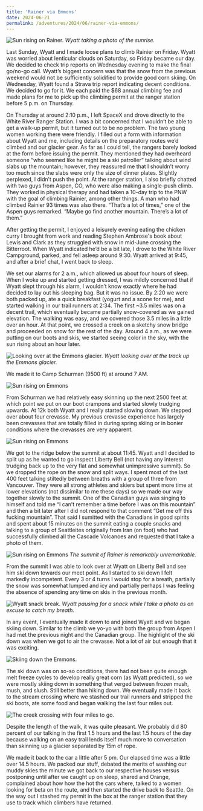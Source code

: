 ```yaml
---
title: 'Rainer via Emmons'
date: 2024-06-21
permalink: /adventures/2024/06/rainer-via-emmons/
---
```


![Sun rising on Rainer.](/images/2024-06-rainer/2024-6-rainer4489.JPG)
*Wyatt taking a photo of the sunrise.*

Last Sunday, Wyatt and I made loose plans to climb Rainier on Friday. Wyatt was worried about lenticular clouds on Saturday, so Friday became our day. We decided to check trip reports on Wednesday evening to make the final go/no-go call. Wyatt’s biggest concern was that the snow from the previous weekend would not be sufficiently solidified to provide good corn skiing. On Wednesday, Wyatt found a Strava trip report indicating decent conditions. We decided to go for it. We each paid the $68 annual climbing fee and made plans for me to pick up the climbing permit at the ranger station before 5 p.m. on Thursday.

On Thursday at around 2:10 p.m., I left SpaceX and drove directly to the White River Ranger Station. I was a bit concerned that I wouldn’t be able to get a walk-up permit, but it turned out to be no problem. The two young women working there were friendly. I filled out a form with information about Wyatt and me, including details on the preparatory routes we’d climbed and our glacier gear. As far as I could tell, the rangers barely looked at the form before issuing the permit. They mentioned they had overheard someone “who seemed like he might be a ski patroller” talking about wind slabs up the mountain; however, they reassured me that I shouldn’t worry too much since the slabs were only the size of dinner plates. Slightly perplexed, I didn’t push the point. At the ranger station, I also briefly chatted with two guys from Aspen, CO, who were also making a single-push climb. They worked in physical therapy and had taken a 10-day trip to the PNW with the goal of climbing Rainier, among other things. A man who had climbed Rainier 93 times was also there. “That’s a lot of times,” one of the Aspen guys remarked. “Maybe go find another mountain. There’s a lot of them.”

After getting the permit, I enjoyed a leisurely evening eating the chicken curry I brought from work and reading Stephen Ambrose's book about Lewis and Clark as they struggled with snow in mid-June crossing the Bitterroot. When Wyatt indicated he’d be a bit late, I drove to the White River Campground, parked, and fell asleep around 9:30. Wyatt arrived at 9:45, and after a brief chat, I went back to sleep.

We set our alarms for 2 a.m., which allowed us about four hours of sleep. When I woke up and started getting dressed, I was mildly concerned that if Wyatt slept through his alarm, I wouldn’t know exactly where he had decided to lay out his sleeping bag. But it was no issue. By 2:20 we were both packed up, ate a quick breakfast (yogurt and a scone for me), and started walking in our trail runners at 2:34. The first ~3.5 miles was on a decent trail, which eventually became partially snow-covered as we gained elevation. The walking was easy, and we covered those 3.5 miles in a little over an hour. At that point, we crossed a creek on a sketchy snow bridge and proceeded on snow for the rest of the day. Around 4 a.m., as we were putting on our boots and skis, we started seeing color in the sky, with the sun rising about an hour later.

![Looking over at the Emmons glacier.](/images/2024-06-rainer/2024-6-rainer4494.JPG)
*Wyatt looking over at the track up the Emmons glacier.*

We made it to Camp Schurman (9500 ft) at around 7 AM. 

![Sun rising on Emmons](/images/2024-06-rainer/2024-6-rainer4501.JPG)

From Schurman we had relatively easy skinning up the next 2500 feet at which point we put on our boot crampons and started slowly trudging upwards. At 12k both Wyatt and I really started slowing down. We stepped over about four crevasse. My previous crevasse experience has largely been crevasses that are totally filled in during spring skiing or in bonier conditions where the crevasses are very apparent. 


![Sun rising on Emmons](/images/2024-06-rainer/2024-6-rainer4502.JPG)

We got to the ridge below the summit at about 11:45. Wyatt and I decided to split up as he wanted to go inspect Liberty Bell (not having any interest trudging back up to the very flat and somewhat unimpressive summit). So we dropped the rope on the snow and split ways. I spent most of the last 400 feet talking stiltedly between breaths with a group of three from Vancouver. They were all strong athletes and skiers but spent more time at lower elevations (not dissimilar to me these days) so we made our way together slowly to the summit. One of the Canadian guys was singing to himself and told me “I can’t remember a time before I was on this mountain” and then a bit later after I did not respond to that comment “Get me off this fucking mountain”. That said I sumitted with the Canadians in good spirits and spent about 15 minutes on the summit eating a couple snacks and talking to a group of Seattleites originally from Iran (on foot) who had successfully climbed all the Cascade Volcanoes and requested that I take a photo of them. 

![Sun rising on Emmons](/images/2024-06-rainer/Rainer-summit.jpg)
*The summit of Rainer is remarkably unremarkable.* 

From the summit I was able to look over at Wyatt on Liberty Bell and see him ski down towards our meet point. As I started to ski down I felt markedly incompetent. Every 3 or 4 turns I would stop for a breath, partially the snow was somewhat lumped and icy and partially perhaps I was feeling the absence of spending any time on skis in the previous month. 

![Wyatt snack break.](/images/2024-06-rainer/2024-6-rainer4510.JPG)
*Wyatt pausing for a snack while I take a photo as an excuse to catch my breath.*

In any event, I eventually made it down to and joined Wyatt and we began skiing down. Similar to the climb we yo-yo with both the group from Aspen I had met the previous night and the Canadian group. The highlight of the ski down was when we got to air the crevasse. Not a lot of air but enough that it was exciting. 

![Skiing down the Emmons.](/images/2024-06-rainer/2024-6-rainer4513.JPG)

The ski down was on so-so conditions, there had not been quite enough melt freeze cycles to develop really great corn (as Wyatt predicted), so we were mostly skiing down in something that verged between frozen mush, mush, and slush. Still better than hiking down. We eventually made it back to the stream crossing where we stashed our trail runners and stripped the ski boots, ate some food and began walking the last four miles out.

![The creek crossing with four miles to go.](/images/2024-06-rainer/Rainer-creek.jpg)

Despite the length of the walk, it was quite pleasant. We probably did 80 percent of our talking in the first 1.5 hours and the last 1.5 hours of the day because walking on an easy trail lends itself much more to conversation than skinning up a glacier separated by 15m of rope. 

We made it back to the car a little after 5 pm. Our elapsed time was a little over 14.5 hours. We packed our stuff, debated the merits of washing our muddy skies the minute we got back to our respective houses versus postponing until after we caught up on sleep, shared and Orange, complained about how how the hot the cars where, talked to a women looking for beta on the route, and then started the drive back to Seattle. On the way out I stashed my permit in the box at the ranger station that they use to track which climbers have returned. 







